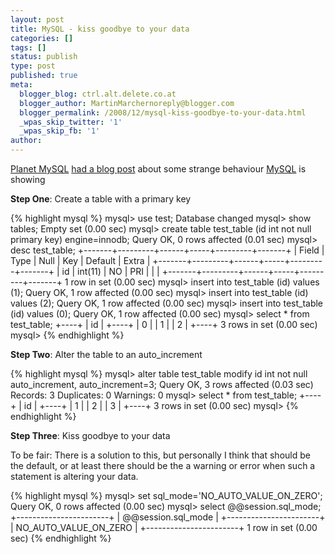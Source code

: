 ```yaml
---
layout: post
title: MySQL - kiss goodbye to your data
categories: []
tags: []
status: publish
type: post
published: true
meta:
  blogger_blog: ctrl.alt.delete.co.at
  blogger_author: MartinMarchernoreply@blogger.com
  blogger_permalink: /2008/12/mysql-kiss-goodbye-to-your-data.html
  _wpas_skip_twitter: '1'
  _wpas_skip_fb: '1'
author: 
---
```

[Planet MySQL](http://www.planetmysql.org) [had a blog post](http://www.pythian.com/blogs/1422/draft-mind-the-sql_mode-when-running-alter-table#more-1422) about some strange behaviour [MySQL](http://www.mysql.com) is showing

**Step One**: Create a table with a primary key

{% highlight mysql %}
mysql> use test;
Database changed
mysql> show tables;
Empty set (0.00 sec)
mysql> create table test_table (id int not null primary key) engine=innodb;
Query OK, 0 rows affected (0.01 sec)
mysql> desc test_table;
+-------+---------+------+-----+---------+-------+
| Field | Type    | Null | Key | Default | Extra |
+-------+---------+------+-----+---------+-------+
| id    | int(11) | NO   | PRI |         |       |
+-------+---------+------+-----+---------+-------+
1 row in set (0.00 sec)
mysql> insert into test_table (id) values (1);
Query OK, 1 row affected (0.00 sec)
mysql> insert into test_table (id) values (2);
Query OK, 1 row affected (0.00 sec)
mysql> insert into test_table (id) values (0);
Query OK, 1 row affected (0.00 sec)
mysql> select * from test_table;
+----+
| id |
+----+
|  0 |
|  1 |
|  2 |
+----+
3 rows in set (0.00 sec)
mysql>
{% endhighlight %}

**Step Two**: Alter the table to an auto_increment

{% highlight mysql %}
mysql> alter table test_table modify id int not null auto_increment, auto_increment=3;
Query OK, 3 rows affected (0.03 sec)
Records: 3  Duplicates: 0  Warnings: 0
mysql> select * from test_table;
+----+
| id |
+----+
|  1 |
|  2 |
|  3 |
+----+
3 rows in set (0.00 sec)
mysql>
{% endhighlight %}

**Step Three**: Kiss goodbye to your data

To be fair: There is a solution to this, but personally I think that should be the default, or at least there should be the a warning or error when such a statement is altering your data.

{% highlight mysql %}
mysql> set sql_mode='NO_AUTO_VALUE_ON_ZERO';
Query OK, 0 rows affected (0.00 sec)
mysql> select @@session.sql_mode;
+-----------------------+
| @@session.sql_mode    |
+-----------------------+
| NO_AUTO_VALUE_ON_ZERO |
+-----------------------+
1 row in set (0.00 sec)
{% endhighlight %}

